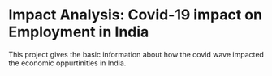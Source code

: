 # Impact Analysis: Covid-19 impact on Employment in India

This project gives the basic information about how the covid wave impacted the economic oppurtinities in India.
